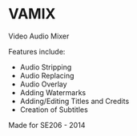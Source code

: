 VAMIX
=====
Video Audio Mixer

Features include:
* Audio Stripping
* Audio Replacing
* Audio Overlay
* Adding Watermarks
* Adding/Editing Titles and Credits
* Creation of Subtitles


Made for SE206 - 2014
